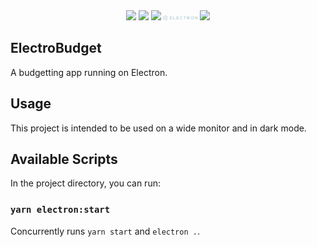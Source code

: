 
<div align="center">
<img width="55" src="https://raw.githubusercontent.com/gilbarbara/logos/master/logos/javascript.svg"/>
<img width="55" src="https://raw.githubusercontent.com/gilbarbara/logos/master/logos/typescript-icon.svg"/>
<img width="55" src="https://raw.githubusercontent.com/gilbarbara/logos/master/logos/create-react-app.svg"/>
<img width="55" src="https://raw.githubusercontent.com/gilbarbara/logos/master/logos/electron.svg"/>
<img width="55" src="https://raw.githubusercontent.com/gilbarbara/logos/master/logos/mantine-icon.svg"/>
</div>

## ElectroBudget
A budgetting app running on Electron. 

## Usage
This project is intended to be used on a wide monitor and in dark mode. 

## Available Scripts

In the project directory, you can run:

### `yarn electron:start`
Concurrently runs `yarn start` and `electron .`. 

